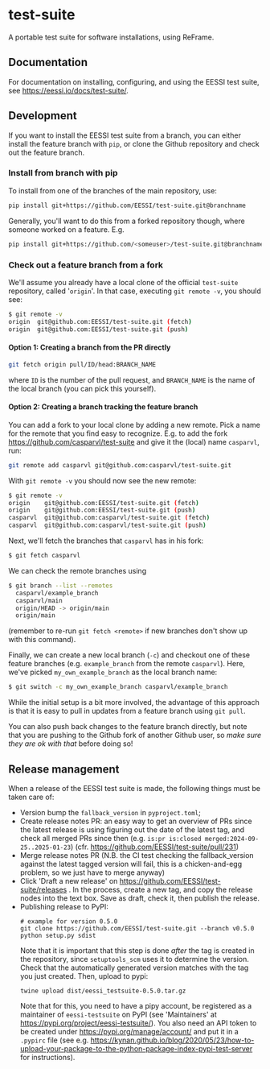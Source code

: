 # test-suite

A portable test suite for software installations, using ReFrame.

## Documentation

For documentation on installing, configuring, and using the EESSI test suite, see https://eessi.io/docs/test-suite/.

## Development

If you want to install the EESSI test suite from a branch, you can either
install the feature branch with `pip`, or clone the Github repository and check
out the feature branch.

### Install from branch with pip

To install from one of the branches of the main repository, use:

```bash
pip install git+https://github.com/EESSI/test-suite.git@branchname
```

Generally, you'll want to do this from a forked repository though, where
someone worked on a feature. E.g.

```bash
pip install git+https://github.com/<someuser>/test-suite.git@branchname
```

### Check out a feature branch from a fork

We'll assume you already have a local clone of the official `test-suite`
repository, called '`origin`'. In that case, executing `git remote -v`, you
should see:

```bash
$ git remote -v
origin  git@github.com:EESSI/test-suite.git (fetch)
origin  git@github.com:EESSI/test-suite.git (push)
```

#### Option 1: Creating a branch from the PR directly

```bash
git fetch origin pull/ID/head:BRANCH_NAME
```
where `ID` is the number of the pull request, and `BRANCH_NAME` is the name of the local branch (you can pick this yourself).

#### Option 2: Creating a branch tracking the feature branch

You can add a fork to your local clone by adding a new remote. Pick a name for
the remote that you find easy to recognize. E.g. to add the fork
https://github.com/casparvl/test-suite and give it the (local) name `casparvl`,
run:

```bash
git remote add casparvl git@github.com:casparvl/test-suite.git
```

With `git remote -v` you should now see the new remote:

```bash
$ git remote -v
origin    git@github.com:EESSI/test-suite.git (fetch)
origin    git@github.com:EESSI/test-suite.git (push)
casparvl  git@github.com:casparvl/test-suite.git (fetch)
casparvl  git@github.com:casparvl/test-suite.git (push)
```

Next, we'll fetch the branches that `casparvl` has in his fork:

```bash
$ git fetch casparvl
```

We can check the remote branches using
```bash
$ git branch --list --remotes
  casparvl/example_branch
  casparvl/main
  origin/HEAD -> origin/main
  origin/main
```

(remember to re-run `git fetch <remote>` if new branches don't show up with
this command).

Finally, we can create a new local branch (`-c`) and checkout one of these
feature branches (e.g. `example_branch` from the remote `casparvl`). Here, we've
picked `my_own_example_branch` as the local branch name:
```bash
$ git switch -c my_own_example_branch casparvl/example_branch
```

While the initial setup is a bit more involved, the advantage of this approach
is that it is easy to pull in updates from a feature branch using `git pull`.

You can also push back changes to the feature branch directly, but note that
you are pushing to the Github fork of another Github user, so _make sure they
are ok with that_ before doing so!

## Release management

When a release of the EESSI test suite is made, the following things must be taken care of:

- Version bump the `fallback_version` in `pyproject.toml`;
- Create release notes PR: an easy way to get an overview of PRs since the latest release is using figuring out the date of the latest tag, and check all merged PRs since then (e.g. `is:pr is:closed merged:2024-09-25..2025-01-23`) (cfr. https://github.com/EESSI/test-suite/pull/231)
- Merge release notes PR (N.B. the CI test checking the fallback_version against the latest tagged version will fail, this is a chicken-and-egg problem, so we just have to merge anyway)
- Click 'Draft a new release' on https://github.com/EESSI/test-suite/releases . In the process, create a new tag, and copy the release nodes into the text box. Save as draft, check it, then publish the release.
- Publishing release to PyPI:
  ```
  # example for version 0.5.0
  git clone https://github.com/EESSI/test-suite.git --branch v0.5.0
  python setup.py sdist
  ```
  Note that it is important that this step is done _after_ the tag is created in the repository, since `setuptools_scm` uses it to determine the version. Check that the automatically generated version matches with the tag you just created. Then, upload to pypi:
  ```
  twine upload dist/eessi_testsuite-0.5.0.tar.gz
  ```
  Note that for this, you need to have a pipy account, be registered as a maintainer of `eessi-testsuite` on PyPI (see 'Maintainers' at https://pypi.org/project/eessi-testsuite/). You also need an API token to be created under https://pypi.org/manage/account/ and put it in a `.pypirc` file (see e.g. https://kynan.github.io/blog/2020/05/23/how-to-upload-your-package-to-the-python-package-index-pypi-test-server for instructions).
